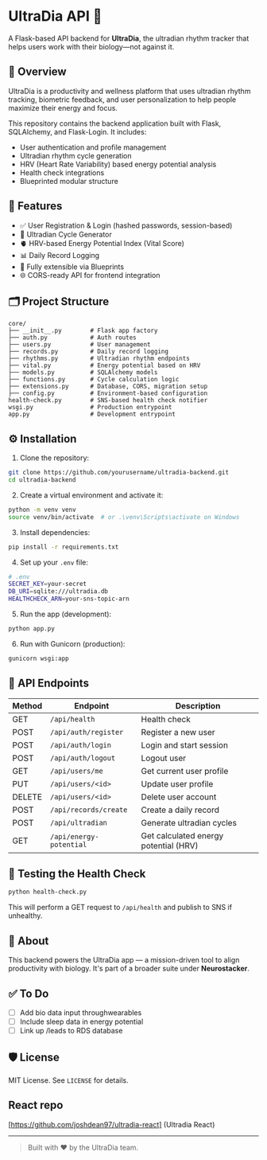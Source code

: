 # UltraDia API 🚀

A Flask-based API backend for **UltraDia**, the ultradian rhythm tracker that helps users work with their biology—not against it.

## 🌱 Overview

UltraDia is a productivity and wellness platform that uses ultradian rhythm tracking, biometric feedback, and user personalization to help people maximize their energy and focus.

This repository contains the backend application built with Flask, SQLAlchemy, and Flask-Login. It includes:

- User authentication and profile management
- Ultradian rhythm cycle generation
- HRV (Heart Rate Variability) based energy potential analysis
- Health check integrations
- Blueprinted modular structure

## 🔧 Features

- ✅ User Registration & Login (hashed passwords, session-based)
- 🧠 Ultradian Cycle Generator
- 🫀 HRV-based Energy Potential Index (Vital Score)
- 📊 Daily Record Logging
- 🔁 Fully extensible via Blueprints
- 🌐 CORS-ready API for frontend integration

## 🗂 Project Structure

```
core/
├── __init__.py        # Flask app factory
├── auth.py            # Auth routes
├── users.py           # User management
├── records.py         # Daily record logging
├── rhythms.py         # Ultradian rhythm endpoints
├── vital.py           # Energy potential based on HRV
├── models.py          # SQLAlchemy models
├── functions.py       # Cycle calculation logic
├── extensions.py      # Database, CORS, migration setup
├── config.py          # Environment-based configuration
health-check.py        # SNS-based health check notifier
wsgi.py                # Production entrypoint
app.py                 # Development entrypoint
```

## ⚙️ Installation

1. Clone the repository:

```bash
git clone https://github.com/yourusername/ultradia-backend.git
cd ultradia-backend
```

2. Create a virtual environment and activate it:

```bash
python -m venv venv
source venv/bin/activate  # or .\venv\Scripts\activate on Windows
```

3. Install dependencies:

```bash
pip install -r requirements.txt
```

4. Set up your `.env` file:

```bash
# .env
SECRET_KEY=your-secret
DB_URI=sqlite:///ultradia.db
HEALTHCHECK_ARN=your-sns-topic-arn
```

5. Run the app (development):

```bash
python app.py
```

6. Run with Gunicorn (production):

```bash
gunicorn wsgi:app
```

## 🔌 API Endpoints

| Method | Endpoint                   | Description                            |
|--------|----------------------------|----------------------------------------|
| GET    | `/api/health`              | Health check                           |
| POST   | `/api/auth/register`       | Register a new user                    |
| POST   | `/api/auth/login`          | Login and start session                |
| POST   | `/api/auth/logout`         | Logout user                            |
| GET    | `/api/users/me`            | Get current user profile               |
| PUT    | `/api/users/<id>`          | Update user profile                    |
| DELETE | `/api/users/<id>`          | Delete user account                    |
| POST   | `/api/records/create`      | Create a daily record                  |
| POST   | `/api/ultradian`           | Generate ultradian cycles              |
| GET    | `/api/energy-potential`    | Get calculated energy potential (HRV)  |

## 🧪 Testing the Health Check

```bash
python health-check.py
```

This will perform a GET request to `/api/health` and publish to SNS if unhealthy.

## 🧠 About

This backend powers the UltraDia app — a mission-driven tool to align productivity with biology. It's part of a broader suite under **Neurostacker**.

## ✅ To Do

- [ ] Add bio data input throughwearables
- [ ] Include sleep data in energy potential
- [ ] Link up /leads to RDS database

## 🛡 License

MIT License. See `LICENSE` for details.

## React repo
[https://github.com/joshdean97/ultradia-react] (Ultradia React)

---

> Built with ❤️ by the UltraDia team.
